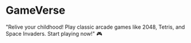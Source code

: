 # GameVerse
"Relive your childhood! Play classic arcade games like 2048, Tetris, and Space Invaders. Start playing now!" 🎮
